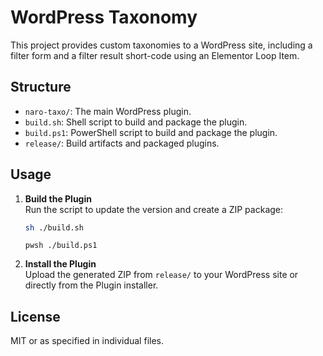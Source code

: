 # WordPress Taxonomy

This project provides custom taxonomies to a WordPress site, including a filter form and a filter result short-code using an Elementor Loop Item.

## Structure

- `naro-taxo/`: The main WordPress plugin.
- `build.sh`: Shell script to build and package the plugin.
- `build.ps1`: PowerShell script to build and package the plugin.
- `release/`: Build artifacts and packaged plugins.

## Usage

1. **Build the Plugin**  
   Run the script to update the version and create a ZIP package:

   ```sh
   sh ./build.sh
   ```

   ```pwsh
   pwsh ./build.ps1
   ```

2. **Install the Plugin**  
   Upload the generated ZIP from `release/` to your WordPress site or directly from the Plugin installer.

## License

MIT or as specified in individual files.
